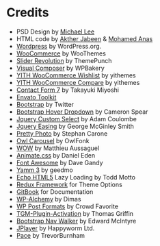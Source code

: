 
# Credits

* PSD Design by [Michael Lee](http://themeforest.net/user/leebrosus)
* HTML code by [Akther Jabeen](http://transvelo.com/) & [Mohamed Anas](http://transvelo.com/)
* [Wordpress](https://wordpress.org/) by WordPress.org.
* [WooCommerce](http://www.woothemes.com/woocommerce/) by WooThemes
* [Slider Revolution](http://themepunch.com/revolution/) by ThemePunch
* [Visual Composer](http://vc.wpbakery.com/) by WPBakery
* [YITH WooCommerce Wishlist](https://wordpress.org/plugins/yith-woocommerce-wishlist/) by yithemes
* [YITH WooCommerce Compare](https://wordpress.org/plugins/yith-woocommerce-compare/) by yithemes
* [Contact Form 7](http://contactform7.com/) by Takayuki Miyoshi
* [Envato Toolkit](https://github.com/envato/envato-wordpress-toolkit/)
* [Bootstrap](http://getbootstrap.com/) by Twitter
* [Bootstrap Hover Dropdown](https://github.com/CWSpear/bootstrap-hover-dropdown) by Cameron Spear
* [Jquery Custom Select](http://adam.co/lab/jquery/customselect/) by Adam Coulombe
* [Jquery Easing](http://gsgd.co.uk/sandbox/jquery/easing/) by George McGinley Smith
* [Pretty Photo](http://www.no-margin-for-errors.com/) by Stephan Carone
* [Owl Carousel](http://http//owlgraphic.com/owlcarousel/) by OwlFonk
* [WOW](http://mynameismatthieu.com/WOW/) by Matthieu Aussaguel
* [Animate.css](http://daneden.me/animate) by Daniel Eden
* [Font Awesome](http://fontawesome.io/) by Dave Gandy
* [Yamm 3](http://geedmo.github.com/yamm3) by geedmo
* [Echo HTML5](https://github.com/toddmotto/echo) Lazy Loading by Todd Motto
* [Redux Framework](http://reduxframework.com/) for Theme Options
* [GitBook](http://gitbook.io/) for Documentation
* [WP-Alchemy](http://farinspace.com/wpalchemy-metabox/) by Dimas
* [WP Post Formats](https://github.com/crowdfavorite/wp-post-formats/) by Crowd Favorite
* [TGM-Plugin-Activation](https://github.com/thomasgriffin/TGM-Plugin-Activation) by Thomas Griffin
* [Bootstrap Nav Walker](https://github.com/twittem/wp-bootstrap-navwalker/) by Edward McIntyre
* [JPlayer](http://jplayer.org/) by Happyworm Ltd.
* [Pace](https://github.com/HubSpot/pace/) by TrevorBurnham
